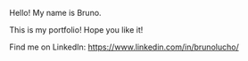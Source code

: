 Hello! My name is Bruno.

This is my portfolio! Hope you like it! 

Find me on LinkedIn: https://www.linkedin.com/in/brunolucho/

<!---
lucho2030/lucho2030 is a ✨ special ✨ repository because its `README.md` (this file) appears on your GitHub profile.
You can click the Preview link to take a look at your changes.
--->
